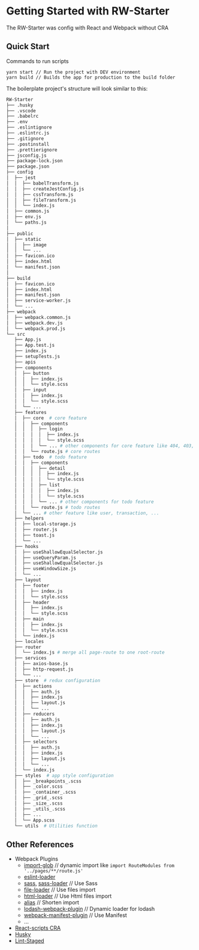 # Getting Started with RW-Starter

The RW-Starter was config with React and Webpack without CRA

## Quick Start

Commands to run scripts

```
yarn start // Run the project with DEV environment
yarn build // Builds the app for production to the build folder
```

The boilerplate project's structure will look similar to this:

```bash
RW-Starter
├── .husky
├── .vscode
├── .babelrc
├── .env
├── .eslintignore
├── .eslintrc.js
├── .gitignore
├── .postinstall
├── .prettierignore
├── jsconfig.js
├── package-lock.json
├── package.json
├── config
│  ├── jest
│  │  ├── babelTransform.js
│  │  ├── createJestConfig.js
│  │  ├── cssTransform.js
│  │  ├── fileTransform.js
│  │  └── index.js
│  ├── common.js
│  ├── env.js
│  └── paths.js
│
├── public
│  ├── static
│  │  ├── image
│  │  └── ...
│  ├── favicon.ico
│  ├── index.html
│  └── manifest.json
│
├── build
│  ├── favicon.ico
│  ├── index.html
│  ├── manifest.json
│  ├── service-worker.js
│  └── ...
├── webpack
│  ├── webpack.common.js
│  ├── webpack.dev.js
│  └── webpack.prod.js
└── src
   ├── App.js
   ├── App.test.js
   ├── index.js
   ├── setupTests.js
   ├── apis
   ├── components
   │  ├── button
   │  │  ├── index.js
   │  │  └── style.scss
   │  ├── input
   │  │  ├── index.js
   │  │  └── style.scss
   │  └── ...
   ├── features
   │  ├── core  # core feature
   │  │  ├── components
   │  │  │  ├── login
   │  │  │  │  ├── index.js
   │  │  │  │  └── style.scss
   │  │  │  └── ... # other components for core feature like 404, 403, 500, register, ...
   │  │  └── route.js # core routes
   │  ├── todo  # todo feature
   │  │  ├── components
   │  │  │  ├── detail
   │  │  │  │  ├── index.js
   │  │  │  │  └── style.scss
   │  │  │  ├── list
   │  │  │  │  ├── index.js
   │  │  │  │  └── style.scss
   │  │  │  └── ... # other components for todo feature
   │  │  └── route.js # todo routes
   │  └── ... # other feature like user, transaction, ...
   ├── helpers
   │  ├── local-storage.js
   │  ├── router.js
   │  ├── toast.js
   │  └── ...
   ├── hooks
   │  ├── useShallowEqualSelector.js
   │  ├── useQueryParam.js
   │  ├── useShallowEqualSelector.js
   │  ├── useWindowSize.js
   │  └── ...
   ├── layout
   │  ├── footer
   │  │  ├── index.js
   │  │  └── style.scss
   │  ├── header
   │  │  ├── index.js
   │  │  └── style.scss
   │  ├── main
   │  │  ├── index.js
   │  │  └── style.scss
   │  └── index.js
   ├── locales
   ├── router
   │  └── index.js # merge all page-route to one root-route
   ├── services
   │  ├── axios-base.js
   │  ├── http-request.js
   │  └── ...
   ├── store  # redux configuration
   │  ├── actions
   │  │  ├── auth.js
   │  │  ├── index.js
   │  │  ├── layout.js
   │  │  └── ...
   │  ├── reducers
   │  │  ├── auth.js
   │  │  ├── index.js
   │  │  ├── layout.js
   │  │  └── ...
   │  ├── selectors
   │  │  ├── auth.js
   │  │  ├── index.js
   │  │  ├── layout.js
   │  │  └── ...
   │  └── index.js
   ├── styles  # app style configuration
   │  ├── _breakpoints_.scss
   │  ├── _color.scss
   │  ├── _container_.scss
   │  ├── _grid_.scss
   │  ├── _size_.scss
   │  ├── _utils_.scss
   │  ├── ...
   │  └── App.scss
   └── utils  # Utilities function
```

## Other References

- Webpack Plugins
  - [import-glob](https://www.npmjs.com/package/import-glob) // dynamic import like `import RouteModules from '../pages/**/route.js'`
  - [eslint-loader](https://www.npmjs.com/package/eslint-loader)
  - [sass](https://www.npmjs.com/package/sass), [sass-loader](https://www.npmjs.com/package/sass-loader) // Use Sass
  <!-- - [less](https://www.npmjs.com/package/less), [less-loader](https://www.npmjs.com/package/less-loader) // Use Less -->
  - [file-loader](https://www.npmjs.com/package/file-loader) // Use files import
  - [html-loader](https://www.npmjs.com/package/html-loader) // Use Html files import
  - [alias](https://webpack.js.org/configuration/resolve/) // Shorten import
  - [lodash-webpack-plugin](https://www.npmjs.com/package/lodash-webpack-plugin) // Dynamic loader for lodash
  - [webpack-manifest-plugin](https://www.npmjs.com/package/webpack-manifest-plugin) // Use Manifest
  - ...
- [React-scripts CRA](https://github.com/facebook/create-react-app/tree/master/packages/react-scripts/config)
- [Husky](https://typicode.github.io/husky/#/)
- [Lint-Staged](https://github.com/okonet/lint-staged)
